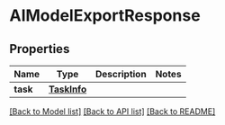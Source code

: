 # AIModelExportResponse


## Properties

Name | Type | Description | Notes
------------ | ------------- | ------------- | -------------
**task** | [**TaskInfo**](TaskInfo.md) |  | 

[[Back to Model list]](../README.md#models) [[Back to API list]](../README.md#api-endpoints) [[Back to README]](../README.md)


